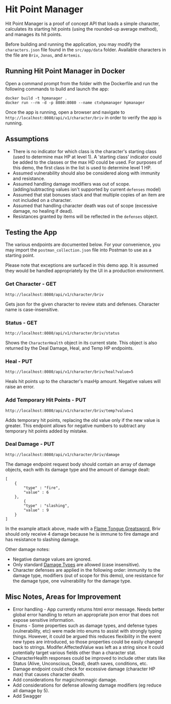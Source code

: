﻿# Hit Point Manager

Hit Point Manager is a proof of concept API that loads a simple character,
calculates its starting hit points (using the rounded-up average method),
and manages its hit points.

Before building and running the application, you may modify the `characters.json`
file found in the `src/app/data` folder.
Available characters in the file are `Briv`, `Jonas`, and `Artemis`.

## Running Hit Point Manager in Docker

Open a command prompt from the folder with the Dockerfile
and run the following commands to build and launch the app:

```
docker build -t hpmanager .
docker run --rm -d -p 8080:8080 --name ctxhpmanager hpmanager
```

Once the app is running, open a browser and navigate to
`http://localhost:8080/api/v1/character/briv`
in order to verify the app is running.

## Assumptions

- There is no indicator for which class is the character's starting class (used to determine max HP at level 1).
  A 'starting class' indicator could be added to the classes or the max HD could be used. For purposes of this demo,
  the first class in the list is used to determine level 1 HP.
- Assumed vulnerability should also be considered along with immunity and resistance.
- Assumed handling damage modifiers was out of scope. (adding/subtracting values isn't supported by current `defenses` model)
- Assumed that stat bonuses stack and that multiple copies of an item are not included on a character.
- Assumed that handling character death was out of scope (excessive damage, no healing if dead).
- Resistances granted by items will be reflected in the `defenses` object.

## Testing the App

The various endpoints are documented below.
For your convenience, you may import the `postman_collection.json` file into Postman to use as a starting point.

Please note that exceptions are surfaced in this demo app. It is assumed they would be handled
appropriately by the UI in a production environment.

### Get Character - GET

`http://localhost:8080/api/v1/character/briv`

Gets json for the given character to review stats and defenses.
Character name is case-insensitive.

### Status - GET

`http://localhost:8080/api/v1/character/briv/status`

Shows the `CharacterHealth` object in its current state. This object is also returned by
the Deal Damage, Heal, and Temp HP endpoints.

### Heal - PUT

`http://localhost:8080/api/v1/character/briv/heal?value=5`

Heals hit points up to the character's maxHp amount.
Negative values will raise an error.

### Add Temporary Hit Points - PUT

`http://localhost:8080/api/v1/character/briv/temp?value=1`

Adds temporary hit points, replacing the old value only if the new value is greater.
This endpoint allows for negative numbers to subtract any temporary hit points added by mistake.

### Deal Damage - PUT

`http://localhost:8080/api/v1/character/briv/damage`

The damage endpoint request body should contain an array of damage objects, each with its damage type
and the amount of damage dealt:

```
[
    {
        "type" : "fire",
        "value" : 6
    },
        {
        "type" : "slashing",
        "value" : 9
    }
]
```

In the example attack above, made with a [Flame Tongue Greatsword](https://www.dndbeyond.com/magic-items/flame-tongue), Briv should only receive 4 damage because he is immune to fire damage and has resistance to slashing damage.

Other damage notes:

- Negative damage values are ignored.
- Only standard [Damage Types](https://www.dndbeyond.com/sources/basic-rules/combat#DamageTypes) are allowed (case insensitive).
- Character defenses are applied in the following order: immunity to the damage type, modifiers (out of scope for this demo), one resistance for the damage type, one vulnerability for the damage type.

## Misc Notes, Areas for Improvement

- Error handling - App currently returns html error message. Needs better global error handling to return an appropriate json error that does not expose sensitive information.
- Enums - Some properties such as damage types, and defense types (vulnerability, etc) were made into enums to
  assist with strongly typing things. However, it could be argued this reduces flexibility
  in the event new types are introduced, so those properties could be easily changed back to strings.
  Modifer.AffectedValue was left as a string since it could potentially target various fields other than a character stat.
- CharacterHealth responses could be improved to include other stats like Status (Alive, Unconscious, Dead),
  death saves, conditions, etc.
- Damage endpoint could check for excessive damage (character HP max) that causes character death.
- Add considerations for magic/nonmagic damage.
- Add considerations for defense allowing damage modifiers (eg reduce all damage by 5).
- Add Swagger
